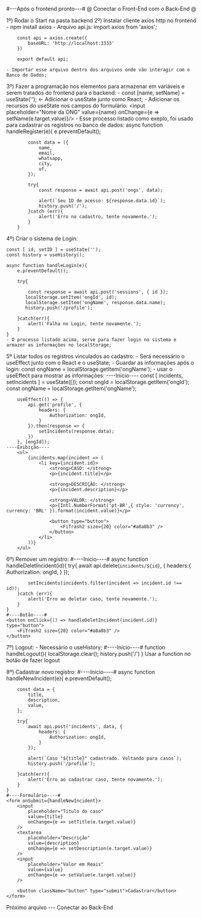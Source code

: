 #---Após o frontend pronto---#
@ Conectar o Front-End com o Back-End @

1º) Rodar o Start na pasta backend
2º) Instalar cliente axios http no frontend 
	- npm install axios
	- Arquivo api.js:
		import axios from 'axios';

		const api = axios.create({
			baseURL: 'http://localhost:3333'
		})

		export default api;
	
	- Importar esse arquivo dentro dos arquivos onde vão interagir com o Banco de Dados;
	
	
3º) Fazer a programação nos elementos para armazenar em variáveis e serem tratados do frontend para o backend:
	- const [name, setName] = useState(''); <- Adicionar o useState junto como React;
	- Adicionar os recursos do useState nos campos do formulário:
		<input placeholder="Nome da ONG" value={name} onChange={e => setName(e.target.value)}/>
	- Esse processo listado como exeplo, foi usado para cadastrar os registros no banco de dados:
		async function handleRegister(e){
			e.preventDefault();
		   
			const data = ({
				name,
				email,
				whatsapp,
				city,
				uf,
			});

			try{
				const response = await api.post('ongs', data);

				alert(`Seu ID de acesso: ${response.data.id}`);
				history.push('/');
			}catch (err){
				alert('Erro no cadastro, tente novamente.');
			}
		}
		
4º) Criar o sistema de Login:

	const [ id, setID ] = useState('');
    const history = useHistory();

    async function handleLogin(e){
        e.preventDefault();

        try{

            const response = await api.post('sessions', { id });
           localStorage.setItem('ongId', id);
           localStorage.setItem('ongName', response.data.name);
           history.push('/profile');

        }catch(err){
            alert('Falha no Login, tente novamente.');
        }
    }
	- O processo listado acima, serve para fazer login no sistema e armazer as informações no localStorage;
	
	
5º Listar todos os registros vinculados ao cadastro:
	- Será necessário o useEffect junto com o React e o useState;
	- Guardar as informações após o login:
		const ongName = localStorage.getItem('ongName');
	- usar o useEffect para mostrar as informações:
	----Inicio----
		const [ incidents, setIncidents ] = useState([]);
		const ongId = localStorage.getItem('ongId');
		const ongName = localStorage.getItem('ongName');

		useEffect(() => {
			api.get('profile', {
				headers: {
					Authorization: ongId,
				}
			}).then(response => {
				setIncidents(response.data);
			})
		}, [ongId]);
	----Exibição----
		<ul>
			{incidents.map(incident => (
				<li key={incident.id}>
					<strong>CASO: </strong>
					<p>{incident.title}</p>

					<strong>DESCRIÇÃO: </strong>
					<p>{incident.description}</p>

					<strong>VALOR: </strong>
					<p>{Intl.NumberFormat('pt-BR',{ style: 'currency', currency: 'BRL' }).format(incident.value)}</p>

					<button type="button">
						<FiTrash2 size={20} color="#a8a8b3" />
					</button>
				</li>
			))}
		</ul>
		
6º) Remover um registro:
	#----Inicio----#
	async function handleDeletIncident(id){
        try{
            await api.delete(`incidents/${id}`, {
                headers:{
                    Authorization: ongId,
                }
            });

            setIncidents(incidents.filter(incident => incident.id !== id));
        }catch (err){
            alert('Erro ao deletar caso, tente novamente.');
        }
    }
	#----Botão----#
	<button onClick={() => handleDeletIncident(incident.id)} type="button">
		<FiTrash2 size={20} color="#a8a8b3" />
	</button>
	
7º) Logout:
	- Necessário o useHistory;
	#----Inicio----#
	function handleLogout(){
        localStorage.clear();
        history.push('/')
    }
	Usar a function no botão de fazer logout
	
8º) Cadastrar novo registro:
	#----Início----#
	async function handleNewIncident(e){
        e.preventDefault();
        
        const data = {
            title,
            description,
            value,
        };

        try{
            await api.post('incidents', data, {
                headers: {
                    Authorization: ongId,
                }
            });
            
            alert(`Caso "${title}" cadastrado. Voltando para casos`);
            history.push('/profile');

        }catch(err){
            alert('Erro ao cadastrar caso, tente novamente.');
        }
    }
	#----Formulário----#
	<form onSubmit={handleNewIncident}>
		<input 
			placeholder="Titulo do caso"
			value={title}
			onChange={e => setTitle(e.target.value)}
		/>
		<textarea 
			placeholder="Descrição"
			value={description}
			onChange={e => setDescription(e.target.value)}
		/>
		<input 
			placeholder="Valor em Reais"
			value={value}
			onChange={e => setValue(e.target.value)}
		/>

		<button className="button" type="submit">Cadastrar</button>
	</form>

Próximo arquivo --- Conectar ao Back-End